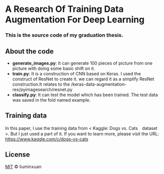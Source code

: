 # A Research Of Training Data Augmentation For Deep Learning

### This is the source code of my graduation thesis.

## About the code

- **generate_images.py**: It can generate 100 pieces of picture from one picture with doing some basic shift on it.
- **train.py**: It is a construction of CNN based on Keras. I used the construct of ResNet to create it. we can regard it as a simplify ResNet construction.It relates to the /keras-data-augmentation-res/pyimagesearch/resnet.py
- **classify.py**: It can test the model which has been trained. The test data was saved in the fold named example.

## Training data

In this paper, I use the training data from < Kaggle: Dogs vs. Cats　dataset >. But I just used a part of it. If you want to learn more, please visit the URL: https://www.kaggle.com/c/dogs-vs-cats
 
## License
[MIT](https://choosealicense.com/licenses/mit/) © liuminxuan
